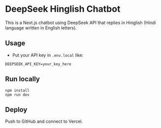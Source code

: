 
# DeepSeek Hinglish Chatbot

This is a Next.js chatbot using DeepSeek API that replies in Hinglish (Hindi language written in English letters).

## Usage
- Put your API key in `.env.local` like:
```
DEEPSEEK_API_KEY=your_key_here
```

## Run locally
```
npm install
npm run dev
```

## Deploy
Push to GitHub and connect to Vercel.
